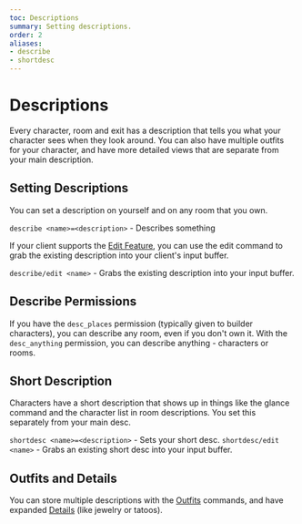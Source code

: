 ```yaml
---
toc: Descriptions
summary: Setting descriptions.
order: 2
aliases:
- describe
- shortdesc
---
```

# Descriptions

Every character, room and exit has a description that tells you what your character sees when they look around.  You can also have multiple outfits for your character, and have more detailed views that are separate from your main description. 

## Setting Descriptions

You can set a description on yourself and on any room that you own.  

`describe <name>=<description>` - Describes something

If your client supports the [Edit Feature](/help/edit), you can use the edit command to grab the existing description into your client's input buffer.

`describe/edit <name>` - Grabs the existing description into your input buffer.

## Describe Permissions

If you have the `desc_places` permission (typically given to builder characters), you can describe any room, even if you don't own it.   With the `desc_anything` permission, you can describe anything - characters or rooms.

## Short Description

Characters have a short description that shows up in things like the glance command and the character list in room descriptions.  You set this separately from your main desc.

`shortdesc <name>=<description>` - Sets your short desc.
`shortdesc/edit <name>` - Grabs an existing short desc into your input buffer.

## Outfits and Details

You can store multiple descriptions with the [Outfits](/help/outfits) commands, and have expanded [Details](/help/details) (like jewelry or tatoos).